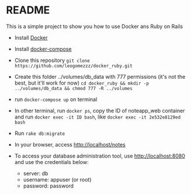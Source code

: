 # README

This is a simple project to show you how to use Docker ans Ruby on Rails

* Install [Docker](https://docs.docker.com/install/)
* Install [docker-compose](https://docs.docker.com/compose/install/)
* Clone this repository `git clone https://github.com/leogomezzz/docker_ruby.git`
* Create this folder ../volumes/db_data with 777 permissions (it's not the best, but it'll work for now)
`cd docker_ruby && mkdir -p ../volumes/db_data && chmod 777 -R ../volumes`
* run `docker-compose up` on terminal

* In other terminal, run `docker ps`, copy the ID of noteapp_web container and run `docker exec -it ID bash`, like `docker exec -it 2e532e8129ed bash`

* Run `rake db:migrate`

* In your browser, access [http://localhost/notes](http://localhost/notes)

* To access your database administration tool, use [http://localhost:8080](http://localhost:8080) and use the credentials below:
	* server: db
	* username: appuser (or root)
	* password: password
